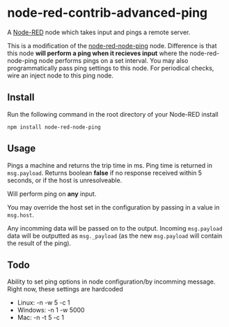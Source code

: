 # node-red-contrib-advanced-ping

A <a href="http://nodered.org" target="_new">Node-RED</a> node which takes input and pings a remote server.

This is a modification of the [node-red-node-ping](https://github.com/node-red/node-red-nodes/tree/master/io/ping) node. Difference is that this node **will perform a ping when it recieves input** where the node-red-node-ping node performs pings on a set interval. You may also programmatically pass ping settings to this node. For periodical checks, wire an inject node to this ping node.


## Install

Run the following command in the root directory of your Node-RED install

    npm install node-red-node-ping

## Usage

Pings a machine and returns the trip time in ms. Ping time is returned in `msg.payload`. Returns boolean **false** if no response received within 5 seconds, or if the host is unresolveable.

Will perform ping on **any** input.

You may override the host set in the configuration by passing in a value in `msg.host`.

Any incomming data will be passed on to the output. Incoming `msg.payload` data will be outputted as `msg._payload` (as the new `msg.payload` will contain the result of the ping).

## Todo
Ability to set ping options in node configuration/by incomming message. Right now, these settings are hardcoded

* Linux: -n -w 5 -c 1
* Windows: -n 1 -w 5000
* Mac: -n -t 5 -c 1